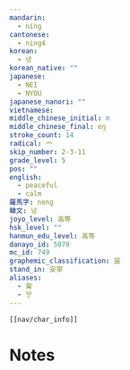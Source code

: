 ```yaml
---
mandarin:
  - níng
cantonese:
  - ning4
korean:
  - 녕
korean_native: ""
japanese:
  - NEI
  - NYOU
japanese_nanori: ""
vietnamese:
middle_chinese_initial: n
middle_chinese_final: eŋ
stroke_count: 14
radical: 宀
skip_number: 2-3-11
grade_level: 5
pos: ""
english:
  - peaceful
  - calm
羅馬字: neng
韓文: 넝
joyo_level: 高等
hsk_level: ""
hanmun_edu_level: 高等
danayo_id: 5070
mc_id: 749
graphemic_classification: 寍
stand_in: 安寧
aliases:
  - 甯
  - 宁
---
```

```meta-bind-embed
[[nav/char_info]]
```

# Notes
